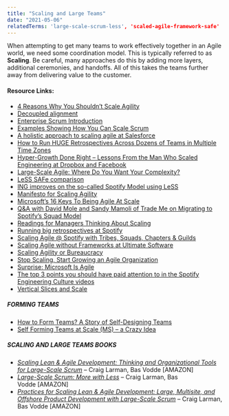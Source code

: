 ```yaml
---
title: "Scaling and Large Teams"
date: "2021-05-06"
relatedTerms: 'large-scale-scrum-less', 'scaled-agile-framework-safe'
---
```


When attempting to get many teams to work effectively together in an Agile world, we need some coordination model. This is typically referred to as **Scaling**. Be careful, many approaches do this by adding more layers, additional ceremonies, and handoffs. All of this takes the teams further away from delivering value to the customer.

#### Resource Links:

- [4 Reasons Why You Shouldn’t Scale Agility](https://www.excella.com/insights/4-reasons-why-you-shouldnt-scale-agility)
- [Decoupled alignment](https://medium.com/porschedev/decoupled-alignment-2145227ca721)
- [Enterprise Scrum Introduction](https://medium.com/@mikebeedle/enterprise-scrum-introduction-a4987ee690d0#.wq1pgaqk6)
- [Examples Showing How You Can Scale Scrum](https://www.infoq.com/news/2014/05/examples-scale-scrum) 
- [A holistic approach to scaling agile at Salesforce](https://www.infoq.com/news/2014/05/examples-scale-scrum)
- [How to Run HUGE Retrospectives Across Dozens of Teams in Multiple Time Zones](https://scaledagile.com/business-solutions/safe-enterprise/)
- [Hyper-Growth Done Right – Lessons From the Man Who Scaled Engineering at Dropbox and Facebook](https://review.firstround.com/Hyper-Growth-Done-Right-Lessons-From-the-Man-Who-Scaled-Engineering-at-Dropbox-and-Facebook)
- [Large-Scale Agile: Where Do You Want Your Complexity?](https://www.jamesshore.com/v2/blog/2019/where-do-you-want-your-complexity)
- [LeSS SAFe comparison](https://gosei.fi/blog/less-safe-comparison/)
- [ING improves on the so-called Spotify Model using LeSS](https://www.scrumwithstyle.com/ing-improves-on-the-so-called-spotify-model-using-less/)
- [Manifesto for Scaling Agility](https://scalingmanifesto.org/)
- [Microsoft’s 16 Keys To Being Agile At Scale](https://www.forbes.com/sites/stevedenning/2015/10/29/microsofts-sixteen-keys-to-becoming-agile-at-scale/)
- [Q&A with David Mole and Sandy Mamoli of Trade Me on Migrating to Spotify’s Squad Model](https://www.infoq.com/news/2014/05/squadification_at_trade_me)
- [Readings for Managers Thinking About Scaling](https://www.craiglarman.com/wiki/index.php?title=Readings)
- [Running big retrospectives at Spotify](http://joakimsunden.com/running-big-retrospectives-at-spotify/)
- [Scaling Agile @ Spotify with Tribes, Squads, Chapters & Guilds](https://blog.crisp.se/2012/11/14/henrikkniberg/scaling-agile-at-spotify)
- [Scaling Agile without Frameworks at Ultimate Software](https://www.infoq.com/articles/kanban-scaling-agile-ultimate/)
- [Scaling Agility or Bureaucracy](https://gosei.fi/blog/scaling-agility-or-bureaucracy/)
- [Stop Scaling, Start Growing an Agile Organization](https://www.infoq.com/news/2016/04/growing-agility)
- [Surprise: Microsoft Is Agile](https://www.forbes.com/sites/stevedenning/2015/10/27/surprise-microsoft-is-agile/)
- [The top 3 points you should have paid attention to in the Spotify Engineering Culture videos](https://jchyip.medium.com/the-top-3-points-you-should-have-paid-attention-to-in-the-spotify-engineering-culture-videos-that-f936a512fb3b)
- [Vertical Slices and Scale](https://www.humanizingwork.com/the-humanizing-work-guide-to-splitting-user-stories/#vertical-slices-and-scale)

##### FORMING TEAMS

- [How to Form Teams? A Story of Self-Designing Teams](https://www.ahmadfahmy.com/blog/2013/12/5/the-rise-of-the-team)
- [Self Forming Teams at Scale (MS) – a Crazy Idea](https://devblogs.microsoft.com/bharry/self-forming-teams-at-scale/)

##### SCALING AND LARGE TEAMS BOOKS

- _[Scaling Lean & Agile Development: Thinking and Organizational Tools for Large-Scale Scrum](https://www.amazon.ca/Scaling-Lean-Agile-Development-Organizational/dp/0321480961/&tag=notesfromatoo-20/&tag=notesfromatoo-20)_ – Craig Larman, Bas Vodde \[AMAZON\]
- [_Large-Scale Scrum: More with Less_](https://www.amazon.ca/Large-Scale-Scrum-More-Addison-Wesley-Signature-ebook/dp/B01JP91OR4/&tag=notesfromatoo-20/&tag=notesfromatoo-20) – Craig Larman, Bas Vodde \[AMAZON\]
- [_Practices for Scaling Lean & Agile Development: Large, Multisite, and Offshore Product Development with Large-Scale Scrum_](https://www.amazon.com/Practices-Scaling-Lean-Agile-Development/dp/0321636406/&tag=notesfromatoo-20/&tag=notesfromatoo-20) – Craig Larman, Bas Vodde \[AMAZON\]


